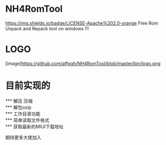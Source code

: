 # NH4RomTool
https://img.shields.io/badge/LICENSE-Apache%202.0-orange
Free Rom Unpack and Repack tool on windows !!!

# LOGO
[image]https://github.com/affggh/NH4RomTool/blob/master/bin/logo.png

# 目前实现的
*** 解压 压缩    
*** 解包ozip    
*** 工作目录功能    
*** 简单读取文件格式    
*** 获取最新的MIUI下载地址    

期待更多大佬加入